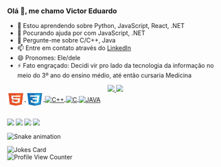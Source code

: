 ### Olá 👋, me chamo Victor Eduardo 
 - 🌱 Estou aprendendo sobre Python, JavaScript, React, .NET
 - 🤔 Pocurando ajuda por com JavaScript, .NET
 - 💬 Pergunte-me sobre C/C++, Java
 - 📫 Entre em contato através do [LinkedIn](https://www.linkedin.com/in/victorear05/)
 - 😄 Pronomes: Ele/dele
 - ⚡ Fato engraçado: Decidi vir pro lado da tecnologia da informação no meio do 3º ano do ensino médio, até então cursaria Medicina

<div align="center">
  <a href="https://github.com/victorear05">
  <img width="50%" src="https://github-readme-stats.vercel.app/api?username=victorear05&show_icons=true&theme=dark&include_all_commits=true&count_private=true"/>
  <img height="50%" src="https://github-readme-stats.vercel.app/api/top-langs/?username=victorear05&layout=compact&langs_count=7&theme=dark"/>
</div>
<div style="display: inline_block">
  <img align="center" alt="HTML" height="30" width="40" src="https://raw.githubusercontent.com/devicons/devicon/master/icons/html5/html5-original.svg">
  <img align="center" alt="CSS" height="30" width="40" src="https://raw.githubusercontent.com/devicons/devicon/master/icons/css3/css3-original.svg">
  <img align="center" alt="C++" height="30" width="40" src="https://cdn.jsdelivr.net/gh/devicons/devicon/icons/cplusplus/cplusplus-original.svg">
  <img align="center" alt="C" height="30" width="40" src="https://cdn.jsdelivr.net/gh/devicons/devicon/icons/c/c-original.svg">
  <img align="center" alt="JAVA" height="30" width="40" src="https://cdn.jsdelivr.net/gh/devicons/devicon/icons/java/java-original.svg">
</div>

  ##
  
<div> 
  <a href="https://www.linkedin.com/in/victorear05/" target="_blank"><img src="https://img.shields.io/badge/-LinkedIn-%230077B5?style=for-the-badge&logo=linkedin&logoColor=white" target="_blank"></a>
  <a href = "mailto:victorear05@gmail.com"><img src="https://img.shields.io/badge/-Gmail-%23333?style=for-the-badge&logo=gmail&logoColor=white" target="_blank"></a> 
  <a href="https://instagram.com/v.e_28/" target="_blank"><img src="https://img.shields.io/badge/-Instagram-%23E4405F?style=for-the-badge&logo=instagram&logoColor=white" target="_blank"></a>
 <a href="https://www.twitch.tv/victor_dudu_" target="_blank"><img src="https://img.shields.io/badge/Twitch-9146FF?style=for-the-badge&logo=twitch&logoColor=white" target="_blank"></a>
  
![Snake animation](https://github.com/victorear05/victorear05/blob/output/github-contribution-grid-snake.svg)

 </div>
  
![Jokes Card](https://readme-jokes.vercel.app/api)  
![Profile View Counter](https://komarev.com/ghpvc/?username=victorear05)  
